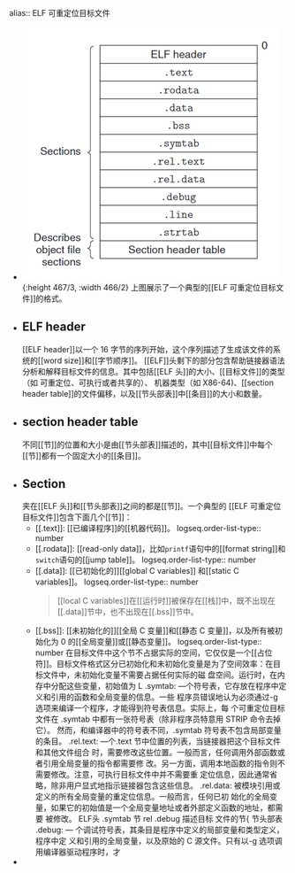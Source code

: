 alias:: ELF 可重定位目标文件

- ![image.png](../assets/image_1697608136115_0.png){:height 467/3, :width 466/2}
  上图展示了一个典型的[[ELF 可重定位目标文件]]的格式。
- ## ELF header
  [[ELF header]]以一个 16 字节的序列开始，这个序列描述了生成该文件的系统的[[word size]]和[[字节顺序]]。
  [[ELF]]头剩下的部分包含帮助链接器语法分析和解释目标文件的信息。其中包括[[ELF 头]]的大小、[[目标文件]]的类型（如 可重定位、可执行或者共享的）、 机器类型（如 X86-64)、[[section header table]]的文件偏移，以及[[节头部表]]中[[条目]]的大小和数量。
- ## section header table
  不同[[节]]的位置和大小是由[[节头部表]]描述的，其中[[目标文件]]中每个[[节]]都有一个固定大小的[[条目]]。
- ## Section
  夹在[[ELF 头]]和[[节头部表]]之间的都是[[节]]。一个典型的 [[ELF 可重定位目标文件]]包含下面几个[[节]]：
	- [[.text]]: [[已编译程序]]的[[机器代码]]。
	  logseq.order-list-type:: number
	- [[.rodata]]: [[read-only data]]，比如`printf`语句中的[[format string]]和`switch`语句的[[jump table]]。
	  logseq.order-list-type:: number
	- [[.data]]: [[已初始化的]][[global C variables]] 和[[static C variables]]。
	  logseq.order-list-type:: number
	  > [[local C variables]]在[[运行时]]被保存在[[栈]]中，既不出现在[[.data]]节中，也不出现在[[.bss]]节中。
	- [[.bss]]: [[未初始化的]][[全局 C 变量]]和[[静态 C 变量]]，以及所有被初始化为 0 的[[全局变量]]或[[静态变量]]。
	  logseq.order-list-type:: number
	  在目标文件中这个节不占据实际的空间，它仅仅是一个[[占位符]]。目标文件格式区分已初始化和未初始化变量是为了空间效率：在目标文件中，未初始化变量不需要占据任何实际的磁
	  盘空间。运行时，在内存中分配这些变量，初始值为 L
	  .symtab: —个符号表，它存放在程序中定义和引用的函数和全局变量的信息。一些
	  程序员错误地认为必须通过-g 选项来编译一个程序，才能得到符号表信息。实际上，每
	  个可重定位目标文件在 .symtab 中都有一张符号表（除非程序员特意用 STRIP 命令去掉
	  它）。 然而，和编译器中的符号表不同，.symtab 符号表不包含局部变量的条目。
	  .rel.text: —个.text 节中位置的列表，当链接器把这个目标文件和其他文件组合
	  时，需要修改这些位置。一般而言，任何调用外部函数或者引用全局变量的指令都需要修
	  改。另一方面，调用本地函数的指令则不需要修改。注意，可执行目标文件中并不需要重
	  定位信息，因此通常省略，除非用户显式地指示链接器包含这些信息。
	  .rel.data: 被模块引用或定义的所有全局变量的重定位信息。一般而言，任何已初
	  始化的全局变量，如果它的初始值是一个全局变量地址或者外部定义函数的地址，都需要
	  被修改。
	  ELF头
	  .symtab
	  节
	  rel
	  .debug
	  描述目标
	  文件的节{
	  节头部表
	  .debug: —
	  个调试符号表，其条目是程序中定义的局部变量和类型定义，程序中定
	  义和引用的全局变量，以及原始的 C 源文件。只有以-g 选项调用编译器驱动程序时，才
-